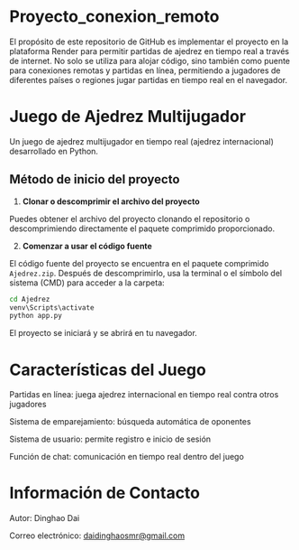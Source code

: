 # Proyecto_conexion_remoto

El propósito de este repositorio de GitHub es implementar el proyecto en la plataforma Render para permitir partidas de ajedrez en tiempo real a través de internet. No solo se utiliza para alojar código, sino también como puente para conexiones remotas y partidas en línea, permitiendo a jugadores de diferentes países o regiones jugar partidas en tiempo real en el navegador.

# Juego de Ajedrez Multijugador

Un juego de ajedrez multijugador en tiempo real (ajedrez internacional) desarrollado en Python.

## Método de inicio del proyecto

1. **Clonar o descomprimir el archivo del proyecto**

Puedes obtener el archivo del proyecto clonando el repositorio o descomprimiendo directamente el paquete comprimido proporcionado.

2. **Comenzar a usar el código fuente**

El código fuente del proyecto se encuentra en el paquete comprimido `Ajedrez.zip`. Después de descomprimirlo, usa la terminal o el símbolo del sistema (CMD) para acceder a la carpeta:

```bash
cd Ajedrez
venv\Scripts\activate
python app.py
```

El proyecto se iniciará y se abrirá en tu navegador.

# Características del Juego
Partidas en línea: juega ajedrez internacional en tiempo real contra otros jugadores

Sistema de emparejamiento: búsqueda automática de oponentes

Sistema de usuario: permite registro e inicio de sesión

Función de chat: comunicación en tiempo real dentro del juego

# Información de Contacto
Autor: Dinghao Dai

Correo electrónico: daidinghaosmr@gmail.com
